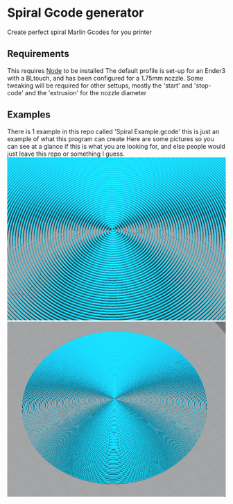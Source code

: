 # Spiral Gcode generator
Create perfect spiral Marlin Gcodes for you printer

## Requirements
This requires [Node](https://nodejs.org/en/) to be installed 
The default profile is set-up for an Ender3 with a BLtouch, and has been configured for a 1.75mm nozzle. Some tweaking will be required for other settups, mostly the 'start' and 'stop-code' and the 'extrusion' for the nozzle diameter

## Examples
There is 1 example in this repo called 'Spiral Example.gcode' this is just an example of what this program can create
Here are some pictures so you can see at a glance if this is what you are looking for, and else people would just leave this repo or something I guess.
![Alt text](Example%20image.png)
![Alt text](Example%20image%202.png)
